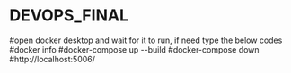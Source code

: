 # DEVOPS_FINAL

#open docker desktop and wait for it to run, if need type the below codes
#docker info
#docker-compose up --build
#docker-compose down 
#http://localhost:5006/
